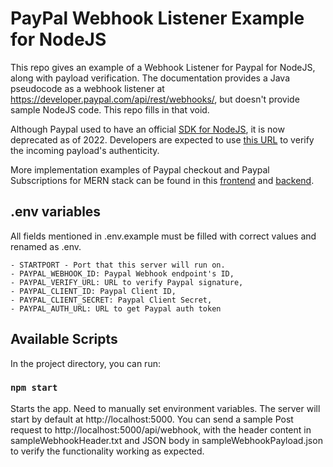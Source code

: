 # PayPal Webhook Listener Example for NodeJS

This repo gives an example of a Webhook Listener for Paypal for NodeJS, along with payload verification. The documentation provides a Java pseudocode as a webhook listener at https://developer.paypal.com/api/rest/webhooks/, but doesn't provide sample NodeJS code. This repo fills in that void. 

Although Paypal used to have an official [SDK for NodeJS](https://github.com/paypal/PayPal-node-SDK), it is now deprecated as of 2022. Developers are expected to use [this URL](https://developer.paypal.com/docs/api/webhooks/v1/#verify-webhook-signature_post) to verify the incoming payload's authenticity. 

More implementation examples of Paypal checkout and Paypal Subscriptions for MERN stack can be found in this [frontend](https://github.com/romesh-jaya/movie-store-frontend-react) and [backend](https://github.com/romesh-jaya/movie-store-backend-nodejs).

## .env variables

All fields mentioned in .env.example must be filled with correct values and renamed as .env. 
    
    - STARTPORT - Port that this server will run on. 
    - PAYPAL_WEBHOOK_ID: Paypal Webhook endpoint's ID,
    - PAYPAL_VERIFY_URL: URL to verify Paypal signature,
    - PAYPAL_CLIENT_ID: Paypal Client ID,
    - PAYPAL_CLIENT_SECRET: Paypal Client Secret,
    - PAYPAL_AUTH_URL: URL to get Paypal auth token
    

## Available Scripts

In the project directory, you can run:

### `npm start`

Starts the app. Need to manually set environment variables. The server will start by default at http://localhost:5000. You can send a sample Post request to http://localhost:5000/api/webhook, with the header content in sampleWebhookHeader.txt and JSON body in sampleWebhookPayload.json to verify the functionality working as expected. 




